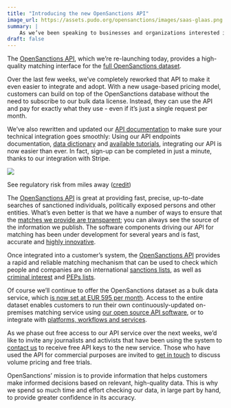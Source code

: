 ```yaml
---
title: "Introducing the new OpenSanctions API"
image_url: https://assets.pudo.org/opensanctions/images/saas-glaas.png
summary: |
    As we’ve been speaking to businesses and organizations interested in OpenSanctions, we’ve seen a clear need amongst them for an easy-to-integrate, software-as-a-service API. 
draft: false
---
```


The [OpenSanctions API](/docs/api/), which we’re re-launching today, provides a high-quality matching interface for the [full OpenSanctions dataset](/datasets/).

Over the last few weeks, we’ve completely reworked that API to make it even easier to integrate and adopt. With a new usage-based pricing model, customers can build on top of the OpenSanctions database without the need to subscribe to our bulk data license. Instead, they can use the API and pay for exactly what they use - even if it’s just a single request per month.

We’ve also rewritten and updated our [API documentation](https://api.opensanctions.org) to make sure your technical integration goes smoothly: Using our API endpoints documentation, [data dictionary](/reference/) and [available tutorials](/articles/2022-02-01-matching-api/), integrating our API is now easier than ever. In fact, sign-up can be completed in just a minute, thanks to our integration with Stripe.

<img class="img-fluid" src="https://assets.pudo.org/opensanctions/images/saas-glaas.png">
<p class="img-caption">
    See regulatory risk from miles away (<a href="https://pixabay.com/photos/still-items-things-binoculars-2608636/">credit</a>)
</p>

The [OpenSanctions API](/docs/api/) is great at providing fast, precise, up-to-date searches of sanctioned individuals, politically exposed persons and other entities. What’s even better is that we have a number of ways to ensure that the [matches we provide are transparent](/matcher/); you can always see the source of the information we publish. The software components driving our API for matching has been under development for several years and is fast, accurate and [highly innovative](https://neo4j.com/blog/graphs-power-opensanctions-interview-with-friedrich-lindenberg/). 

Once integrated into a customer’s system, the [OpenSanctions API](/docs/api/) provides a rapid and reliable matching mechanism that can be used to check which people and companies are on international [sanctions lists](/datasets/sanctions/#sources), as well as [criminal interest](/datasets/crime/) and [PEPs lists](/datasets/peps/). 

Of course we’ll continue to offer the OpenSanctions dataset as a bulk data service, which [is now set at EUR 595 per month](/licensing/). Access to the entire dataset enables customers to run their own continuously-updated on-premises matching service using [our open source API software](/docs/self-hosted/), or to integrate with [platforms, workflows and services](/showcase/).

As we phase out free access to our API service over the next weeks, we’d like to invite any journalists and activists that have been using the system to [contact us](/contact/) to receive free API keys to the new service. Those who have used the API for commercial purposes are invited to [get in touch](/contact/) to discuss volume pricing and free trials. 

OpenSanctions’ mission is to provide information that helps customers make informed decisions based on relevant, high-quality data. This is why we spend so much time and effort checking our data, in large part by hand, to provide greater confidence in its accuracy.